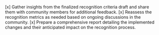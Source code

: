 [x] Gather insights from the finalized recognition criteria draft and share them with community members for additional feedback.
[x] Reassess the recognition metrics as needed based on ongoing discussions in the community.
[x] Prepare a comprehensive report detailing the implemented changes and their anticipated impact on the recognition process.